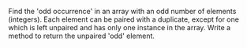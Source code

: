 Find the 'odd occurrence' in an array with an odd number of elements (integers).
Each element can be paired with a duplicate, except for one which is left unpaired and has only one instance in the
array. 
Write a method to return the unpaired 'odd' element. 